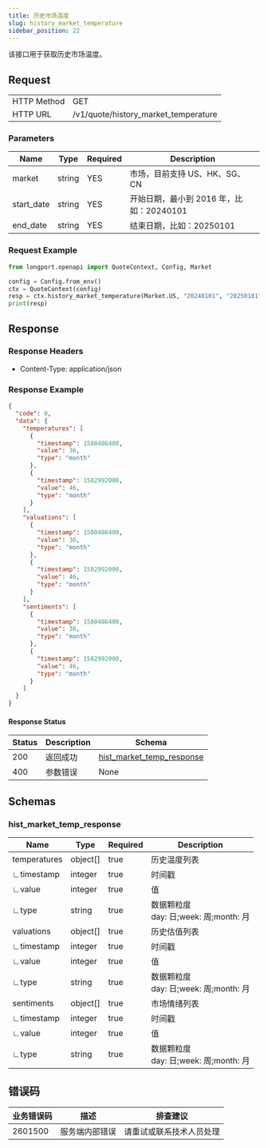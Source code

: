 ```yaml
---
title: 历史市场温度
slug: history_market_temperature
sidebar_position: 22
---
```


该接口用于获取历史市场温度。

<SDKLinks module="quote" klass="QuoteContext" method="history_market_temperature" />

## Request

<table className="http-basic">
<tbody>
<tr><td className="http-basic-key">HTTP Method</td><td>GET</td></tr>
<tr><td className="http-basic-key">HTTP URL</td><td>/v1/quote/history_market_temperature</td></tr>
</tbody>
</table>

### Parameters

| Name       | Type   | Required | Description                              |
| ---------- | ------ | -------- | ---------------------------------------- |
| market     | string | YES      | 市场，目前支持 US、HK、SG、CN            |
| start_date | string | YES      | 开始日期，最小到 2016 年，比如：20240101 |
| end_date   | string | YES      | 结束日期，比如：20250101                 |

### Request Example

```python
from longport.openapi import QuoteContext, Config, Market

config = Config.from_env()
ctx = QuoteContext(config)
resp = ctx.history_market_temperature(Market.US, "20240101", "20250101")
print(resp)
```

## Response

### Response Headers

- Content-Type: application/json

### Response Example

```json
{
  "code": 0,
  "data": {
    "temperatures": [
      {
        "timestamp": 1580486400,
        "value": 36,
        "type": "month"
      },
      {
        "timestamp": 1582992000,
        "value": 46,
        "type": "month"
      }
    ],
    "valuations": [
      {
        "timestamp": 1580486400,
        "value": 36,
        "type": "month"
      },
      {
        "timestamp": 1582992000,
        "value": 46,
        "type": "month"
      }
    ],
    "sentiments": [
      {
        "timestamp": 1580486400,
        "value": 36,
        "type": "month"
      },
      {
        "timestamp": 1582992000,
        "value": 46,
        "type": "month"
      }
    ]
  }
}
```

#### Response Status

| Status | Description | Schema                                             |
| ------ | ----------- | -------------------------------------------------- |
| 200    | 返回成功    | [hist_market_temp_response](#hist_market_temp_rsp) |
| 400    | 参数错误    | None                                               |

<aside className="success">
</aside>

## Schemas

### hist_market_temp_response

<a id="hist_market_temp_rsp"></a>

| Name         | Type     | Required | Description                                 |
| ------------ | -------- | -------- | ------------------------------------------- |
| temperatures | object[] | true     | 历史温度列表                                |
| ∟timestamp   | integer  | true     | 时间戳                                      |
| ∟value       | integer  | true     | 值                                          |
| ∟type        | string   | true     | 数据颗粒度 <br />day: 日;week: 周;month: 月 |
| valuations   | object[] | true     | 历史估值列表                                |
| ∟timestamp   | integer  | true     | 时间戳                                      |
| ∟value       | integer  | true     | 值                                          |
| ∟type        | string   | true     | 数据颗粒度 <br />day: 日;week: 周;month: 月 |
| sentiments   | object[] | true     | 市场情绪列表                                |
| ∟timestamp   | integer  | true     | 时间戳                                      |
| ∟value       | integer  | true     | 值                                          |
| ∟type        | string   | true     | 数据颗粒度 <br />day: 日;week: 周;month: 月 |

## 错误码

| 业务错误码 | 描述           | 排查建议                 |
| ---------- | -------------- | ------------------------ |
| 2601500    | 服务端内部错误 | 请重试或联系技术人员处理 |
